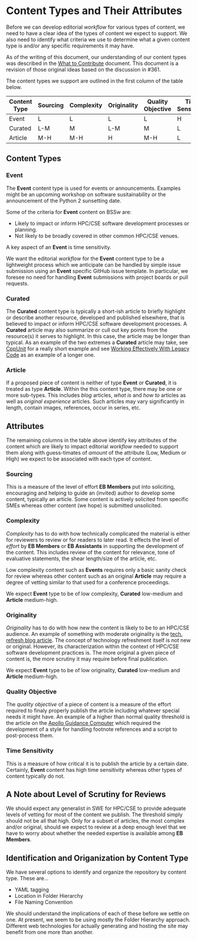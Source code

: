 # Content Types and Their Attributes

Before we can develop editorial *workflow* for various types of content, we need to
have a clear idea of the types of content we expect to support. We also need to
identify what criteria we use to determine what a given content type is and/or any
specific requirements it may have.

As of the writing of this document, our understanding of our content types was
described in the
[What to Contribute](https://github.com/betterscientificsoftware/betterscientificsoftware.github.io/blob/91648f8f992639ad8a9f5467e00cf6dc1bec21a7/WhatToContribute.md) document. This document is a revision of those
original ideas based on the discussion in #361.

The content types we support are outlined in the first column of the table below.

| Content Type| Sourcing|Complexity|Originality|Quality Objective|Time Sensitivity|
|-------------|---------|----------|-----------|-----------------|----------------|
| Event       |  L      | L        | L         | L               | H              |
| Curated     |  L-M    | M        | L-M       | M               | L              |
| Article     |  M-H    | M-H      | H         | M-H             | L              |

## Content Types

### Event

The **Event** content type is used for events or announcements. Examples might
be an upcoming workshop on software susitainability or the announcement of the
Python 2 sunsetting date.

Some of the criteria for **Event** content on BSSw are:

* Likely to impact or inform HPC/CSE software development processes or planning.
* Not likely to be broadly covered in other common HPC/CSE venues.

A key aspect of an **Event** is time sensitivity.

We want the editorial *workflow* for the **Event** content type to be a lightweight
process which we anticipate can be handled by simple issue submission using an
**Event** specific GitHub issue template. In particular, we foresee no need for
handling **Event** submissions with project boards or pull requests.

### Curated

The **Curated** content type is typically a short-ish article to briefly
highlight or describe another resource, developed and published elsewhere,
that is believed to impact or inform HPC/CSE software development processes.
A **Curated** article may also summarize or cull out key points from the
resource(s) it serves to highlight. In this case, the article may be longer
than typical. As an example of the two extremes a **Curated** article may
take, see [CppUnit](../CuratedContent/CppUnit.md) for a really short example
and see
[Working Effectively With Legacy Code](../CuratedContent/WorkingEffectivelyWithLegacyCode.md)
as an example of a longer one.

### Article

If a proposed piece of content is neither of type **Event** or **Curated**, it is
treated as type **Article**. Within the this content type, there may be one or
more sub-types. This includes *blog* articles, *what is* and *how to* articles
as well as *original experience* articles. Such articles may vary significantly
in length, contain images, references, occur in series, etc. 

## Attributes
The remaining columns in the table above identify key attributes of the content
which are likely to impact editorial *workflow* needed to support them along with
guess-timates of *amount* of the attribute (Low, Medium or High) we expect to be
associated with each type of content.

### Sourcing
This is a measure of the level of effort **EB Members** put into soliciting,
encouraging and helping to guide an (invited) author to develop some content,
typically an article. Some content is actively solicited from specific SMEs
whereas other content (we hope) is submitted unsolicited.

### Complexity
*Complexity* has to do with how technically complicated the material is either
for reviewers to review or for readers to later read. It effects the level of
*effort* by **EB Members** or **EB Assistants** in supporting the development
of the content. This includes review of the content for relevance, tone of
evaluative statements, the shear length/size of the article, etc.

Low complexity content such as **Events** requires only a basic sanity check
for review whereas other content such as an original **Article** may require a
degree of vetting similar to that used for a conference proceedings.

We expect **Event** type to be of low complexity, **Curated** low-medium and
**Article** medium-high.

### Originality
*Originality* has to do with how new the content is likely to be to an HPC/CSE
audience. An example of something with moderate originality is the
[tech. refresh blog article](../Articles/Blog/ContinuousTechnologyRefreshment.md).
The concept of technology refreshment itself is not new or original. However, its
characterization within the context of HPC/CSE software development practices is.
The more original a given piece of content is, the more scrutiny it may require
before final publication.

We expect **Event** type to be of low originality, **Curated** low-medium and
**Article** medium-high.

### Quality Objective
The *quality objective* of a piece of content is a measure of the effort required
to finaly properly publish the article including whatever special needs it might
have. An example of a higher than normal quality threshold is the article on the
[Apollo Guidance Computer](../Articles/Blog/ApolloGuidanceComputerPart1.md) which
required the development of a style for handling footnote references and a script
to post-process them.

### Time Sensitivity
This is a measure of how critical it is to publish the article by a certain
date. Certainly, **Event** content has high time sensitivity whereas other
types of content typically do not.

## A Note about Level of Scrutiny for Reviews
We should expect any generalist in SWE for HPC/CSE to provide adequate levels of
vetting for most of the content we publish. The threshold simply should not be all
that high. Only for a subset of articles, the most complex and/or original, should
we expect to review at a deep enough level that we have to worry about whether the
needed expertise is available among **EB Members**.

## Identification and Origanization by Content Type

We have several options to identify and organize the repository by
content type. These are...

- YAML tagging
- Location in Folder Hierarchy
- File Naming Convention

We should understand the implications of each of these before we settle
on one. At present, we seem to be using mostly the Folder Hierarchy
approach. Different web technologies for actually generating and hosting
the site may benefit from one more than another.

